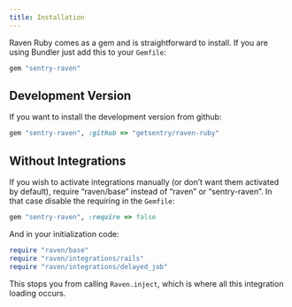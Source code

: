 ```yaml
---
title: Installation
---
```


Raven Ruby comes as a gem and is straightforward to install. If you are using Bundler just add this to your `Gemfile`:

```ruby
gem "sentry-raven"
```

## Development Version

If you want to install the development version from github:

```ruby
gem "sentry-raven", :github => "getsentry/raven-ruby"
```

## Without Integrations

If you wish to activate integrations manually (or don’t want them activated by default), require “raven/base” instead of “raven” or “sentry-raven”. In that case disable the requiring in the `Gemfile`:

```ruby
gem "sentry-raven", :require => false
```

And in your initialization code:

```ruby
require "raven/base"
require "raven/integrations/rails"
require "raven/integrations/delayed_job"
```

This stops you from calling `Raven.inject`, which is where all this integration loading occurs.
